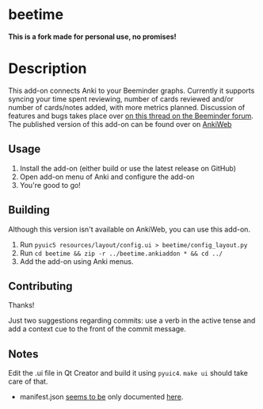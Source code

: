 # beetime 

**This is a fork made for personal use, no promises!**

# Description
This add-on connects Anki to your Beeminder graphs.  Currently it supports syncing your time spent reviewing, number of cards reviewed and/or number of cards/notes added, with more metrics planned.  Discussion of features and bugs takes place over [on this thread on the Beeminder forum](http://forum.beeminder.com/t/announcing-beeminder-for-anki/2206).  The published version of this add-on can be found over on [AnkiWeb](https://ankiweb.net/shared/info/1728790823)

## Usage

1. Install the add-on (either build or use the latest release on GitHub)
2. Open add-on menu of Anki and configure the add-on
3. You're good to go!

## Building 

Although this version isn't available on AnkiWeb, you can use this add-on.

1. Run `pyuic5 resources/layout/config.ui > beetime/config_layout.py`
1. Run `cd beetime && zip -r ../beetime.ankiaddon * && cd ../`
2. Add the add-on using Anki menus.

## Contributing
Thanks!

Just two suggestions regarding commits: use a verb in the active tense and add a context cue to the front of the commit message.

## Notes
Edit the .ui file in Qt Creator and build it using `pyuic4`. `make ui` should take care of that.

- manifest.json [seems to be](https://www.reddit.com/r/Anki/comments/fbqwkx/anki_addon_manifest_documentation/fj63tse/?context=8&depth=9) only documented [here](https://github.com/ankitects/anki/blob/c966d88e4c003b043c22fca0cf71ea8d14b1cb97/qt/aqt/addons.py#L146-L167).
